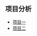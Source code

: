 ## 项目分析

- [项目一](https://github.com/wfbcode/blog/issues/9)
- [项目二](https://github.com/wfbcode/blog/issues/11)